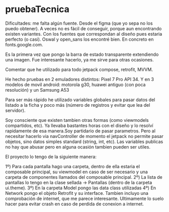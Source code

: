 # pruebaTecnica

Dificultades: me falta algún fuente. Desde el figma (que yo sepa no los puedo obtener). A veces no es fácil de conseguir, porque aun encontrando existen variantes. Con los fuentes que correspondan al diseño pues estaria perfecto (o casi). Oswal y open_sans los encontré bien. En concreto en fonts.google.com.

Es la primera vez que pongo la barra de estado transparente extendiendo una imagen. Fue interesante hacerlo, ya me sirve para otras ocasiones.

Comentar que he utilizado para todo jetpack compose, retrofit, MVVM.

He hecho pruebas en 2 emuladores distintos: Pixel 7 Pro API 34. Y en 3 modelos de movil android: motorola g30, huawei antiguo (con poca resolución) y un Samsung A53

Para ser más rápido he utilizado variables globales para pasar datos del listado a la ficha y poco más (número de registros y evitar que lea del servidor).

Soy consciente que existen tambien otras formas (como viewmodels compartidos, etc). Ya llevaba bastantes horas con el diseño y lo resolví rapidamente de esa manera.Soy partidario de pasar parametros. Pero al necesitar hacerlo via navController de momento el jetpack no permite pasar objetos, sino datos simples standard (string, int, etc). Las variables publicas no hay que abusar pero en alguna ocasión tambien pueden ser utiles.

El proyecto lo tengo de la siguiente manera: 

  1º) Para cada pantalla hago una carpeta, dentro de ella estaria el composable principal, su viewmodel en caso de ser necesario y una carpeta de componentes llamados del composable principal.
  2º) La lista de pantallas lo tengo en la clase sellada -> Pantallas (dentro de la carpeta ui.theme).
  3º) En la carpeta Model pongo las data class utilizadas
  4º) En Network pongo el objeto Retrofit y su interface. Tambien incluyo una comprobación de internet, que me parece interesante. Ultimamente lo suelo hacer para evitar crash en caso de perdida de conexion a internet. 
